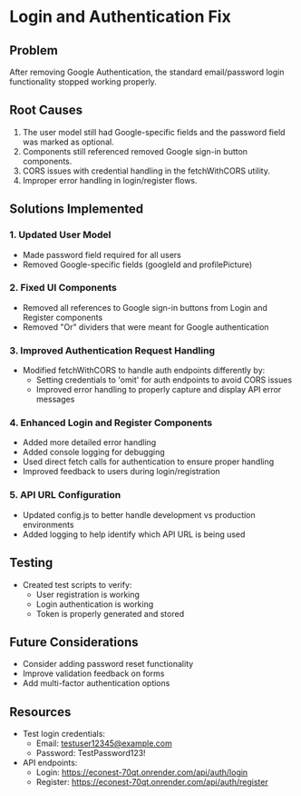 # Login and Authentication Fix

## Problem
After removing Google Authentication, the standard email/password login functionality stopped working properly.

## Root Causes
1. The user model still had Google-specific fields and the password field was marked as optional.
2. Components still referenced removed Google sign-in button components.
3. CORS issues with credential handling in the fetchWithCORS utility.
4. Improper error handling in login/register flows.

## Solutions Implemented

### 1. Updated User Model
- Made password field required for all users
- Removed Google-specific fields (googleId and profilePicture)

### 2. Fixed UI Components
- Removed all references to Google sign-in buttons from Login and Register components
- Removed "Or" dividers that were meant for Google authentication

### 3. Improved Authentication Request Handling
- Modified fetchWithCORS to handle auth endpoints differently by:
  - Setting credentials to 'omit' for auth endpoints to avoid CORS issues
  - Improved error handling to properly capture and display API error messages

### 4. Enhanced Login and Register Components
- Added more detailed error handling
- Added console logging for debugging
- Used direct fetch calls for authentication to ensure proper handling
- Improved feedback to users during login/registration

### 5. API URL Configuration
- Updated config.js to better handle development vs production environments
- Added logging to help identify which API URL is being used

## Testing
- Created test scripts to verify:
  - User registration is working
  - Login authentication is working
  - Token is properly generated and stored

## Future Considerations
- Consider adding password reset functionality
- Improve validation feedback on forms
- Add multi-factor authentication options

## Resources
- Test login credentials:
  - Email: testuser12345@example.com
  - Password: TestPassword123!
- API endpoints:
  - Login: https://econest-70qt.onrender.com/api/auth/login
  - Register: https://econest-70qt.onrender.com/api/auth/register